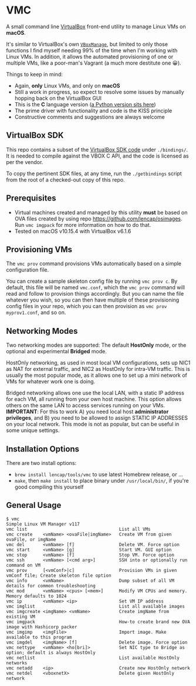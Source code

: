 # VMC
A small command line [VirtualBox](https://www.virtualbox.org/) front-end utility to manage Linux VMs on __macOS__.

It's similar to VirtualBox's own [`VBoxManage`](https://www.virtualbox.org/manual/ch08.html), but limited to only those functions I find myself needing 99% of the time when I'm working with Linux VMs. In addition, it allows the automated provisioning of one or multiple VMs, like a poor-man's Vagrant (a much more destitute one 😀).

Things to keep in mind:

- Again, __only__ Linux VMs, and only on __macOS__
- Still a work in progress, so expect to resolve some issues by manually hopping back on the VirtualBox GUI
- This is the __C__ language version ([a Python version sits here](https://github.com/lencap/vm))
- The prime driver with functionality and code is the KISS principle
- Constructive comments and suggestions are always welcome

## VirtualBox SDK
This repo contains a subset of the [VirtualBox SDK code](https://www.virtualbox.org/wiki/Downloads) under `./bindings/`. It is needed to compile against the VBOX C API, and the code is licensed as per the vendor.

To copy the pertinent SDK files, at any time, run the `./getbindings` script from the root of a checked-out copy of this repo. 

## Prerequisites
* Virtual machines created and managed by this utility __must__ be based on OVA files created by using repo https://github.com/lencap/osimages. Run `vmc imgpack` for more information on how to do that. 
* Tested on macOS v10.15.4 with VirtualBox v6.1.6

## Provisioning VMs
The `vmc prov` command provisions VMs automatically based on a simple configuration file.

You can create a sample skeleton config file by running `vmc prov c`. By default, this file will be named `vmc.conf`, which the `vmc prov` command will read and follow to provision things accordingly. But you can name the file whatever you wish, so you can then have multiple of these provisioning config files in your repo, which you can then provision as `vmc prov myprov1.conf`, and so on.

## Networking Modes
Two networking modes are supported: The default __HostOnly__ mode, or the optional and experimental __Bridged__ mode.

HostOnly networking, as used in most local VM configurations, sets up NIC1 as NAT for external traffic, and NIC2 as HostOnly for intra-VM traffic. This is usually the most popular mode, as it allows one to set up a mini network of VMs for whatever work one is doing.  

Bridged networking allows one use the local LAN, with a static IP address for each VM, all running from your own host machine. This option allows others on the same LAN to access services running on your VMs. __IMPORTANT__: For this to work A) you need local host __administrator privileges__, and B) you need to be allowed to assign STATIC IP ADDRESSES on your local network. This mode is not as popular, but can be useful in some unique settings.

## Installation Options
There are two install options:
- `brew install lencap/tools/vmc` to use latest Homebrew release, or ...
- `make`, then `make install` to place binary under `/usr/local/bin/`, if you're good compiling this yourself

## General Usage
```
$ vmc
Simple Linux VM Manager v117
vmc list                                   List all VMs
vmc create    <vmName> <ovaFile|imgName>   Create VM from given ovaFile, or imgName
vmc del       <vmName> [f]                 Delete VM. Force option
vmc start     <vmName> [g]                 Start VM. GUI option
vmc stop      <vmName> [f]                 Stop VM. Force option
vmc ssh       <vmName> [<cmd arg>]         SSH into or optionally run command on VM
vmc prov      [<vmConf>|c]                 Provision VMs in given vmConf file; Create skeleton file option
vmc info      <vmName>                     Dump subset of all VM details for common troubleshooting
vmc mod       <vmName> <cpus> [<mem>]      Modify VM CPUs and memory. Memory defaults to 1024
vmc ip        <vmName> <ip>                Set VM IP address
vmc imglist                                List all available images
vmc imgcreate <imgName> <vmName>           Create imgName from existing VM
vmc imgpack                                How-to create brand new OVA image with Hashicorp packer
vmc imgimp    <imgFile>                    Import image. Make available to this program
vmc imgdel    <imgName> [f]                Delete image. Force option
vmc nettype   <vmName> <ho[bri]>           Set NIC type to Bridge as option; default is always HostOnly
vmc netlist                                List available HostOnly networks
vmc netadd    <ip>                         Create new HostOnly network
vmc netdel    <vboxnetX>                   Delete given HostOnly network
```
